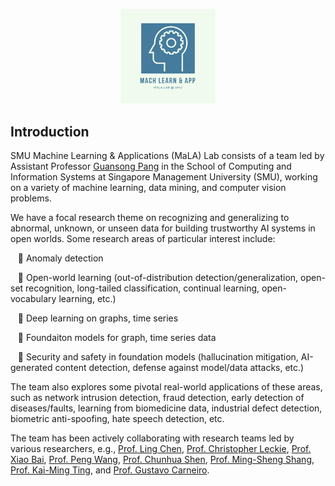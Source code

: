 
<p align="center"><img width="30%" height="30%" src="https://github.com/mala-lab/.github/blob/main/MALA%20Logo%20500x500%20px.png"></p>

## Introduction
SMU Machine Learning & Applications (MaLA) Lab consists of a team led by Assistant Professor [Guansong Pang](https://www.guansongpang.com/) in the School of Computing and Information Systems at Singapore Management University (SMU), working on a variety of machine learning, data mining, and computer vision problems.

We have a focal research theme on recognizing and generalizing to abnormal, unknown, or unseen data for building trustworthy AI systems in open worlds. Some research areas of particular interest include:

&nbsp;&nbsp; 🍿 Anomaly detection

&nbsp;&nbsp; 🍿 Open-world learning (out-of-distribution detection/generalization, open-set recognition, long-tailed classification, continual learning, open-vocabulary learning, etc.)

&nbsp;&nbsp; 🍿 Deep learning on graphs, time series

&nbsp;&nbsp; 🍿 Foundaiton models for graph, time series data

&nbsp;&nbsp; 🍿 Security and safety in foundation models (hallucination mitigation, AI-generated content detection, defense against model/data attacks, etc.)

The team also explores some pivotal real-world applications of these areas, such as network intrusion detection, fraud detection, early detection of diseases/faults, learning from biomedicine data, industrial defect detection, biometric anti-spoofing, hate speech detection, etc.

The team has been actively collaborating with research teams led by various researchers, e.g., [Prof. Ling Chen](https://scholar.google.com.sg/citations?user=L5aYWQcAAAAJ&hl=en), [Prof. Christopher Leckie](https://scholar.google.com.sg/citations?user=wUsI0cAAAAAJ&hl=en), [Prof. Xiao Bai](https://scholar.google.com.sg/citations?user=k6l1vZIAAAAJ&hl=en), [Prof. Peng Wang](https://scholar.google.com.sg/citations?hl=en&user=aPLp7pAAAAAJ), [Prof. Chunhua Shen](https://scholar.google.com.sg/citations?user=Ljk2BvIAAAAJ&hl=en), [Prof. Ming-Sheng Shang](https://scholar.google.com.sg/citations?hl=en&user=1cKbdYEAAAAJ), [Prof. Kai-Ming Ting](https://scholar.google.com.sg/citations?hl=en&user=9f3ZcbYAAAAJ), and [Prof. Gustavo Carneiro](https://scholar.google.com.sg/citations?hl=en&user=E0TtOWAAAAAJ).


<!--

**Here are some ideas to get you started:**

🙋‍♀️ A short introduction - what is your organization all about?
🌈 Contribution guidelines - how can the community get involved?
👩‍💻 Useful resources - where can the community find your docs? Is there anything else the community should know?
🍿 Fun facts - what does your team eat for breakfast?
🧙 Remember, you can do mighty things with the power of [Markdown](https://docs.github.com/github/writing-on-github/getting-started-with-writing-and-formatting-on-github/basic-writing-and-formatting-syntax)
-->
